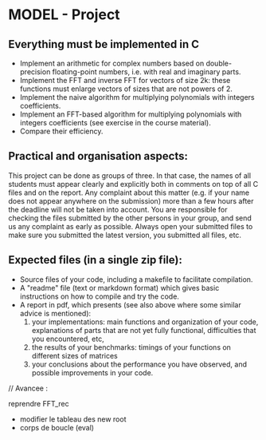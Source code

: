 # MODEL - Project


## Everything must be implemented in C

- Implement an arithmetic for complex numbers based on double-precision floating-point numbers, i.e. with real and imaginary parts.
- Implement the FFT and inverse FFT for vectors of size 2k: these functions must enlarge vectors of sizes that are not powers of 2.
- Implement the naive algorithm for multiplying polynomials with integers coefficients.
- Implement an FFT-based algorithm for multiplying polynomials with integers coefficients (see exercise in the course material).
- Compare their efficiency.

## Practical and organisation aspects:

This project can be done as groups of three. In that case, the names of all students must appear clearly and explicitly both in comments on top of all C files and on the report. Any complaint about this matter (e.g. if your name does not appear anywhere on the submission) more than a few hours after the deadline will not be taken into account. You are responsible for checking the files submitted by the other persons in your group, and send us any complaint as early as possible. Always open your submitted files to make sure you submitted the latest version, you submitted all files, etc.

## Expected files (in a single zip file):

- Source files of your code, including a makefile to facilitate compilation.
- A "readme" file (text or markdown format) which gives basic instructions on how to compile and try the code.
- A report in pdf, which presents (see also above where some similar advice is mentioned):
    1. your implementations: main functions and organization of your code, explanations of parts that are not yet fully functional, difficulties that you encountered, etc,
    2. the results of your benchmarks: timings of your functions on different sizes of matrices
    3. your conclusions about the performance you have observed, and possible improvements in your code.




// Avancee :

reprendre FFT_rec 
- modifier le tableau des new root
- corps de boucle (eval)
